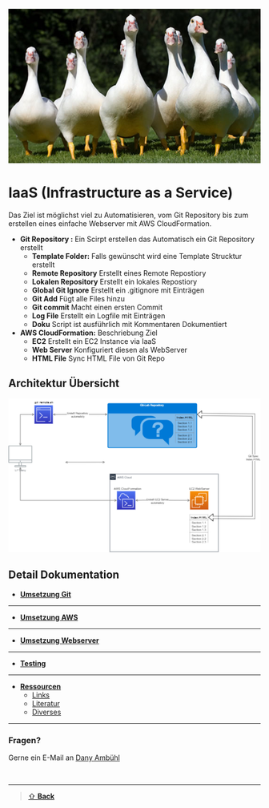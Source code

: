 ![M300-Banner](00_images/banner.png)

# IaaS (Infrastructure as a Service)

Das Ziel ist möglichst viel zu Automatisieren, vom Git Repository bis zum erstellen eines einfache Webserver mit AWS CloudFormation.

- **Git Repository :** Ein Scirpt erstellen das Automatisch ein Git Repository erstellt 
    - **Template Folder:** Falls gewünscht wird eine Template Strucktur erstellt
    - **Remote Repository** Erstellt eines Remote Repostiory 
    - **Lokalen Repository** Erstellt ein lokales Repostiory 
    - **Global Git Ignore** Erstellt ein .gitignore mit Einträgen 
    - **Git Add** Fügt alle Files hinzu
    - **Git commit** Macht einen ersten Commit
    - **Log File** Erstellt ein Logfile mit Einträgen 
    - **Doku** Script ist ausführlich mit Kommentaren Dokumentiert
- **AWS CloudFormation:** Beschriebung Ziel 
    - **EC2** Erstellt ein EC2 Instance via IaaS
    - **Web Server** Konfiguriert diesen als WebServer 
    - **HTML File** Sync HTML File von Git Repo  

## Architektur Übersicht
 ![Zeichnung](00_images/zeichnung.png)

## Detail Dokumentation

- [**Umsetzung Git**](1_git/README.md)

--- 

- [**Umsetzung AWS**](2_aws/README.md)

---

- [**Umsetzung Webserver**](3_webserver/README.md)

---

- [**Testing**](4_testing/README.md)
  
---

- [**Ressourcen**](ressources/)
    - [Links](0_ressources/links)  
    - [Literatur](0_ressources/docu)
    - [Diverses](0_ressources/diverse)

---

### Fragen?
Gerne ein E-Mail an [Dany Ambühl](mailto://daniel.ambuehl@tbz.ch)

<br>

---

> [⇧ **Back**](#aktueller-status)

